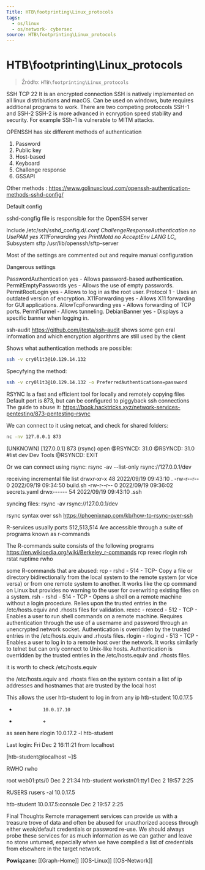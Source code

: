 ```yaml
---
Title: HTB\footprinting\Linux_protocols
tags:
  - os/linux
  - os/network- cybersec
source: HTB\footprinting\Linux_protocols
---
```


# HTB\footprinting\Linux_protocols

> Źródło: `HTB\footprinting\Linux_protocols`

SSH
TCP 22
It is an encrypted connection
SSH is natively implemented on all linux distribiutions and macOS.
Can be used on windows, bute requires additional programs to work.
There are two competing protoccols SSH-1 and SSH-2
SSH-2 is more advanced in ecnryption speed stability and security.
For example SSh-1 is vulnerable to MITM attacks.

OPENSSH has six different methods of authentication
1. Password
2. Public key
3. Host-based
4. Keyboard
5. Challenge response
6. GSSAPI

Other methods : https://www.golinuxcloud.com/openssh-authentication-methods-sshd-config/

Default config

sshd-congfig file is responsible for the OpenSSH server

Include /etc/ssh/sshd_config.d/*.conf
ChallengeResponseAuthentication no
UsePAM yes
X11Forwarding yes
PrintMotd no
AcceptEnv LANG LC_*
Subsystem       sftp    /usr/lib/openssh/sftp-server

Most of the settings are commented out and require manual configuration

Dangerous settings

PasswordAuthentication yes	- Allows password-based authentication.
PermitEmptyPasswords yes	- Allows the use of empty passwords.
PermitRootLogin yes	- Allows to log in as the root user.
Protocol 1	- Uses an outdated version of encryption.
X11Forwarding yes	- Allows X11 forwarding for GUI applications.
AllowTcpForwarding yes	- Allows forwarding of TCP ports.
PermitTunnel	- Allows tunneling.
DebianBanner yes	- Displays a specific banner when logging in.

ssh-audit
https://github.com/jtesta/ssh-audit
shows some gen eral information and which encryption algorithms are still used by the client

Shows what authentication methods are possible:
```bash
ssh -v cry0l1t3@10.129.14.132
```

Specyfying the method:
```bash
ssh -v cry0l1t3@10.129.14.132 -o PreferredAuthentications=password
```

RSYNC
Is a fast and efficient tool for locally and remotely copying files
Default port is 873, but can be configured to piggyback ssh connections
The guide to abuse it: https://book.hacktricks.xyz/network-services-pentesting/873-pentesting-rsync

We can connect to it using netcat, and check for shared folders:
```bash
nc -nv 127.0.0.1 873
```

(UNKNOWN) [127.0.0.1] 873 (rsync) open
@RSYNCD: 31.0
@RSYNCD: 31.0
#list
dev            	Dev Tools
@RSYNCD: EXIT

Or we can connect using rsync:
rsync -av --list-only rsync://127.0.0.1/dev

receiving incremental file list
drwxr-xr-x             48 2022/09/19 09:43:10 .
-rw-r--r--              0 2022/09/19 09:34:50 build.sh
-rw-r--r--              0 2022/09/19 09:36:02 secrets.yaml
drwx------             54 2022/09/19 09:43:10 .ssh

syncing files: rsync -av rsync://127.0.0.1/dev

rsync syntax over ssh https://phoenixnap.com/kb/how-to-rsync-over-ssh

R-services
usually ports 512,513,514
Are accessible through a suite of programs known as r-commands

The R-commands suite consists of the following programs https://en.wikipedia.org/wiki/Berkeley_r-commands
rcp
rexec
rlogin
rsh
rstat
ruptime
rwho

some R-commands that are abused:
rcp	- rshd	- 514	- TCP- 	Copy a file or directory bidirectionally from the local system to the remote system (or vice versa) or from one remote system to another. It works like the cp command on Linux but provides no warning to the user for overwriting existing files on a system.
rsh -	rshd -	514 - TCP	- Opens a shell on a remote machine without a login procedure. Relies upon the trusted entries in the /etc/hosts.equiv and .rhosts files for validation.
rexec - rexecd	- 512	- TCP	- Enables a user to run shell commands on a remote machine. Requires authentication through the use of a username and password through an unencrypted network socket. Authentication is overridden by the trusted entries in the /etc/hosts.equiv and .rhosts files.
rlogin	- rlogind	- 513	- TCP	- Enables a user to log in to a remote host over the network. It works similarly to telnet but can only connect to Unix-like hosts. Authentication is overridden by the trusted entries in the /etc/hosts.equiv and .rhosts files.

it is worth to check /etc/hosts.equiv

the /etc/hosts.equiv and .rhosts files on the system contain a list of ip addresses and hostnames that are trusted by the local host

This allows the user htb-student to log in from any ip
htb-student     10.0.17.5
+               10.0.17.10
+               +

as seen here
rlogin 10.0.17.2 -l htb-student

Last login: Fri Dec  2 16:11:21 from localhost

[htb-student@localhost ~]$

RWHO
rwho

root     web01:pts/0 Dec  2 21:34
htb-student     workstn01:tty1  Dec  2 19:57  2:25

RUSERS
rusers -al 10.0.17.5

htb-student     10.0.17.5:console          Dec 2 19:57     2:25

Final Thoughts
Remote management services can provide us with a treasure trove of data and often be abused for unauthorized access through either weak/default credentials or password re-use. We should always probe these services for as much information as we can gather and leave no stone unturned, especially when we have compiled a list of credentials from elsewhere in the target network.

**Powiązane:** [[Graph-Home]] [[OS-Linux]] [[OS-Network]]
